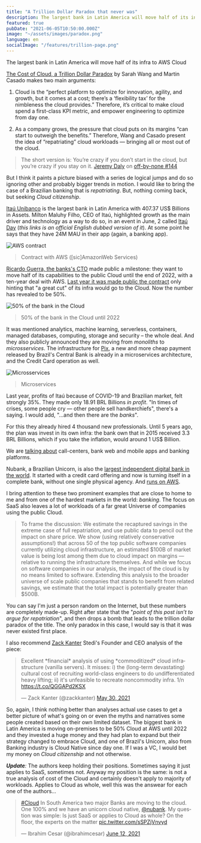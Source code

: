 ```yaml
---
title: "A Trillion Dollar Paradox that never was"
description: The largest bank in Latin America will move half of its infra to AWS Cloud
featured: true
pubDate: "2021-06-05T10:50:00.000Z"
image: "~/assets/images/paradox.png"
language: en
socialImage: "/features/trillion-page.png"
---
```


<p class="lead">The largest bank in Latin America will move half of its infra to AWS Cloud</p>

[The Cost of Cloud, a Trillion Dollar Paradox](https://a16z.com/2021/05/27/cost-of-cloud-paradox-market-cap-cloud-lifecycle-scale-growth-repatriation-optimization/) by Sarah Wang and Martin Casado makes two main arguments:

1. Cloud is the “perfect platform to optimize for innovation, agility, and growth, but it comes at a cost; there’s a ‘flexibility tax’ for the nimbleness the cloud provides.” Therefore, it’s critical to make cloud spend a first-class KPI metric, and empower engineering to optimize from day one.

2. As a company grows, the pressure that cloud puts on its margins “can start to outweigh the benefits.” Therefore, Wang and Casado present the idea of “repatriating” cloud workloads — bringing all or most out of the cloud.

> The short version is: You’re crazy if you don’t start in the cloud, but you’re crazy if you stay on it.
> [Jeremy Daly](https://www.jeremydaly.com/) on [off-by-none #144](https://offbynone.io/issues/144/)

But I think it paints a picture biased with a series de logical jumps and do so ignoring other and probably bigger trends in motion. I would like to bring the case of a Brazilian banking that is _repatriating_. But, nothing coming back, but seeking _Cloud citizenship_.

[Itaú Unibanco](https://en.wikipedia.org/wiki/List_of_largest_banks_in_Latin_America) is the largest bank in Latin America with 407.37 US$ Billions in Assets. Milton Maluhy Filho, CEO of Itaú, highlighted growth as the main driver and technology as a way to do so, in an event in June, 2 called [Itaú Day](https://www.youtube.com/watch?v=_zoo457b8qQ) (_this links is an official English dubbed version of it_). At some point he says that they have 24M MAU in their app (again, a banking app).

![AWS contract](https://dev-to-uploads.s3.amazonaws.com/uploads/articles/y77f64z27wpw2cmvfqg0.png)
> Contract with AWS ([sic]AmazonWeb Services) 

[Ricardo Guerra, the banks's CTO](https://youtu.be/oqgN9RVG_ms) made public a milestone:  they want to move half of its capabilities to the public Cloud until the end of 2022, with a ten-year deal with AWS. [Last year it was made public the contract](https://press.aboutamazon.com/news-releases/news-release-details/itau-unibanco-selects-aws-its-long-term-strategic-cloud-provider/) only hinting that "a great cut" of its infra would go to the Cloud. Now the number has revealed to be 50%.

![50% of the bank in the Cloud](https://dev-to-uploads.s3.amazonaws.com/uploads/articles/cvsvp6o54tw2kojh4qsi.png)
> 50% of the bank in the Cloud until 2022

It was mentioned analytics, machine learning, serverless, containers, managed databases, computing, storage and security – the whole deal. And they also publicly announced they are moving from _monoliths_ to _microsservices_. The infrastructure for [Pix](https://www.paymentsjournal.com/why-pix-is-the-revolution-of-consumer-experience-in-brazil/), a new and more cheap payment released by Brazil's Central Bank is already in a microservices architecture, and the Credit Card operation as well.

![Microsservices](https://dev-to-uploads.s3.amazonaws.com/uploads/articles/oj9bmsl8wnu9e50ttzcc.png)
> Microservices 

Last year, profits of Itaú because of COVID-19 and Brazilian market, felt strongly 35%. They made only 18.91 BRL Billions _in profit_. "In times of crises, some people cry — other people sell handkerchiefs", there's a saying. I would add, "...and then there are the _banks_".

For this they already hired 4 thousand new professionals. Until 5 years ago, the plan was invest in its own infra: the bank own that in 2015 received 3.3 BRL Billions, which if you take the inflation, would around 1 US$ Billion.

We are [talking about](https://www.baguete.com.br/noticias/04/06/2021/metade-do-itau-na-nuvem-ate-2022) call-centers, bank web and mobile apps and banking platforms.

Nubank, a Brazilian Unicorn, is also the [largest independent digital bank in the world](https://techcrunch.com/2020/03/03/valued-at-10b-nubank-launches-its-nu-credit-card-in-mexico/). It started with a credit card offering and now is turning itself in a complete bank, without one single physical agency. And [runs on AWS](https://aws.amazon.com/solutions/case-studies/nubank/?nc1=h_ls).

I bring attention to these two prominent examples that are close to home to me and from one of the hardest markets in the world: _banking_. The focus on SaaS also leaves a lot of workloads of a far great Universe of companies using the public Cloud.

> To frame the discussion: We estimate the recaptured savings in the extreme case of full repatriation, and use public data to pencil out the impact on share price. We show (using relatively conservative assumptions!) that across 50 of the top public software companies currently utilizing cloud infrastructure, an estimated $100B of market value is being lost among them due to cloud impact on margins — relative to running the infrastructure themselves. And while we focus on software companies in our analysis, the impact of the cloud is by no means limited to software. Extending this analysis to the broader universe of scale public companies that stands to benefit from related savings, we estimate that the total impact is potentially greater than $500B.

You can say I'm just a person random on the Internet, but these numbers are completely made-up. Right after state that the "_point of this post isn’t to argue for repatriation_", and then drops a bomb that leads to the trillion dollar paradox of the title. The only paradox in this case, I would say is that it was never existed first place. 

I also recommend [Zack Kanter](https://twitter.com/zackkanter) Stedi's Founder and CEO analysis of the piece: 

<blockquote class="twitter-tweet"><p lang="en" dir="ltr">Excellent *financial* analysis of using *commoditized* cloud infrastructure (vanilla servers). It misses: i) the (long-term devastating) cultural cost of recruiting world-class engineers to do undifferentiated heavy lifting; ii) it&#39;s unfeasible to recreate noncommodity infra. 1/n <a href="https://t.co/QGGAPd2KSX">https://t.co/QGGAPd2KSX</a></p>&mdash; Zack Kanter (@zackkanter) <a href="https://twitter.com/zackkanter/status/1399013516107948037?ref_src=twsrc%5Etfw">May 30, 2021</a></blockquote> <script async src="https://platform.twitter.com/widgets.js" charset="utf-8"></script>

So, again, I think nothing better than analyses actual use cases to get a better picture of what's going on or even the myths and narratives some people created based on their own limited dataset. The biggest bank in Latin America is moving on-premises to be 50% Cloud at AWS until 2022 and they invested a huge money and they had plan to expand but their strategy changed to embrace Cloud, and one of Brazil's Unicorn, also from Banking industry is Cloud Native since day one. If I was a VC, I would bet my money on _Cloud citizenship_ and not otherwise.

_**Update**:_ The authors keep holding their positions. Sometimes saying it just applies to SaaS, sometimes not. Anyway my position is the same: is not a true analysis of cost of the Cloud and certainly doesn't apply to majority of workloads. Applies to Cloud as whole, well this was the answear for each one of the authors...

<blockquote class="twitter-tweet"><p lang="en" dir="ltr"><a href="https://twitter.com/hashtag/Cloud?src=hash&amp;ref_src=twsrc%5Etfw">#Cloud</a> In South America two major Banks are moving to the cloud. One 100% and we have an unicorn cloud native, <a href="https://twitter.com/nubank?ref_src=twsrc%5Etfw">@nubank</a>. My question was simple: Is just SaaS or applies to Cloud as whole? On the floor, the experts on the matter <a href="https://t.co/sSPZjVnvyd">pic.twitter.com/sSPZjVnvyd</a></p>&mdash; Ibrahim Cesar (@ibrahimcesar) <a href="https://twitter.com/ibrahimcesar/status/1403722717971554305?ref_src=twsrc%5Etfw">June 12, 2021</a></blockquote> <script async src="https://platform.twitter.com/widgets.js" charset="utf-8"></script>